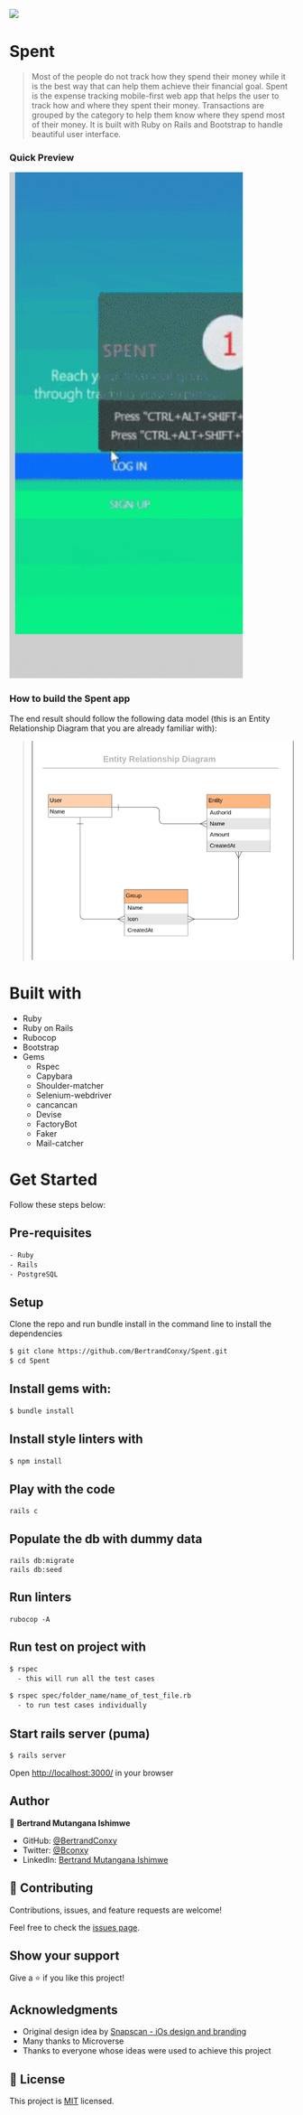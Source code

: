 ![](https://img.shields.io/badge/Spent-blue)

# Spent

> Most of the people do not track how they spend their money while it is the best way that can help them achieve their financial goal. Spent is the expense tracking mobile-first web app that helps the user to track how and where they spent their money. Transactions are grouped by the category to help them know where they spend most of their money. It is built with Ruby on Rails and Bootstrap to handle beautiful user interface.

### Quick Preview

![DEMO GIF](app/assets/images/Spent-demo.gif)

### How to build the Spent app
The end result should follow the following data model (this is an Entity Relationship Diagram that you are already familiar with):

> ![](app/assets/images/spent-erd.png)
# Built with
- Ruby
- Ruby on Rails
- Rubocop
- Bootstrap
- Gems
  - Rspec
  - Capybara
  - Shoulder-matcher
  - Selenium-webdriver
  - cancancan
  - Devise
  - FactoryBot
  - Faker
  - Mail-catcher

# Get Started
Follow these steps below:

## Pre-requisites

```bash
- Ruby
- Rails
- PostgreSQL
```

## Setup
Clone the repo and run bundle install in the command line to install the dependencies

```bash
$ git clone https://github.com/BertrandConxy/Spent.git
$ cd Spent
```

## Install gems with:

```bash
$ bundle install
```

## Install style linters with
```bash
$ npm install
```

## Play with the code
```
rails c
```

## Populate the db with dummy data
```
rails db:migrate
rails db:seed
```

## Run linters
```
rubocop -A
```

## Run test on project with

```bash
$ rspec
  - this will run all the test cases
```

```bash
$ rspec spec/folder_name/name_of_test_file.rb
  - to run test cases individually
```

## Start rails server (puma)

```bash
$ rails server
```

Open [http://localhost:3000/](http://localhost:3000/) in your browser


## Author

👤 **Bertrand Mutangana Ishimwe**

- GitHub: [@BertrandConxy](https://github.com/BertrandConxy)
- Twitter: [@Bconxy](https://twitter.com/BertrandMutanga)
- LinkedIn: [Bertrand Mutangana Ishimwe](https://www.linkedin.com/in/bertrandmutangana)

## 🤝 Contributing

Contributions, issues, and feature requests are welcome!

Feel free to check the [issues page](../../issues/).

## Show your support

Give a ⭐️ if you like this project!

## Acknowledgments

- Original design idea by [Snapscan - iOs design and branding](https://www.behance.net/gallery/19759151/Snapscan-iOs-design-and-branding?tracking_source=)
- Many thanks to Microverse
- Thanks to everyone whose ideas were used to achieve this project

## 📝 License

This project is [MIT](./MIT.md) licensed.
